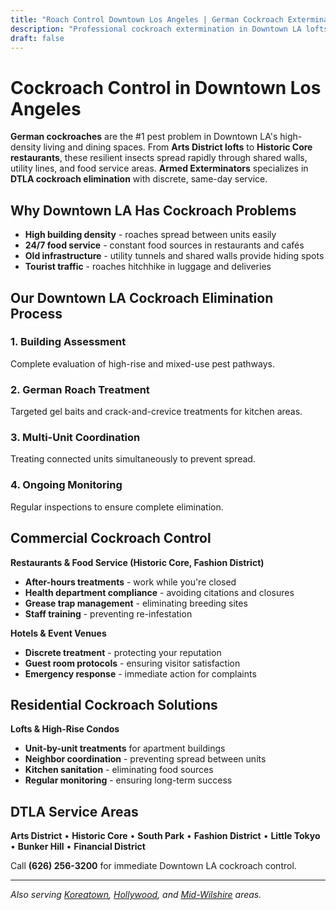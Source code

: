 ```yaml
---
title: "Roach Control Downtown Los Angeles | German Cockroach Exterminator DTLA"
description: "Professional cockroach extermination in Downtown LA lofts, restaurants, and high-rises. German roach specialists. Call (626) 256-3200."
draft: false
---
```


# Cockroach Control in Downtown Los Angeles

**German cockroaches** are the #1 pest problem in Downtown LA's high-density living and dining spaces. From **Arts District lofts** to **Historic Core restaurants**, these resilient insects spread rapidly through shared walls, utility lines, and food service areas. **Armed Exterminators** specializes in **DTLA cockroach elimination** with discrete, same-day service.

## Why Downtown LA Has Cockroach Problems

* **High building density** - roaches spread between units easily
* **24/7 food service** - constant food sources in restaurants and cafés  
* **Old infrastructure** - utility tunnels and shared walls provide hiding spots
* **Tourist traffic** - roaches hitchhike in luggage and deliveries

## Our Downtown LA Cockroach Elimination Process

### 1. **Building Assessment**
Complete evaluation of high-rise and mixed-use pest pathways.

### 2. **German Roach Treatment**
Targeted gel baits and crack-and-crevice treatments for kitchen areas.

### 3. **Multi-Unit Coordination** 
Treating connected units simultaneously to prevent spread.

### 4. **Ongoing Monitoring**
Regular inspections to ensure complete elimination.

## Commercial Cockroach Control

**Restaurants & Food Service (Historic Core, Fashion District)**
* **After-hours treatments** - work while you're closed
* **Health department compliance** - avoiding citations and closures
* **Grease trap management** - eliminating breeding sites
* **Staff training** - preventing re-infestation

**Hotels & Event Venues**
* **Discrete treatment** - protecting your reputation
* **Guest room protocols** - ensuring visitor satisfaction
* **Emergency response** - immediate action for complaints

## Residential Cockroach Solutions

**Lofts & High-Rise Condos**
* **Unit-by-unit treatments** for apartment buildings
* **Neighbor coordination** - preventing spread between units
* **Kitchen sanitation** - eliminating food sources
* **Regular monitoring** - ensuring long-term success

## DTLA Service Areas

**Arts District** • **Historic Core** • **South Park** • **Fashion District** • **Little Tokyo** • **Bunker Hill** • **Financial District**

Call **(626) 256-3200** for immediate Downtown LA cockroach control.

---

*Also serving [Koreatown](/roach-control-koreatown/), [Hollywood](/roach-control-hollywood/), and [Mid-Wilshire](/roach-control-mid-wilshire/) areas.*